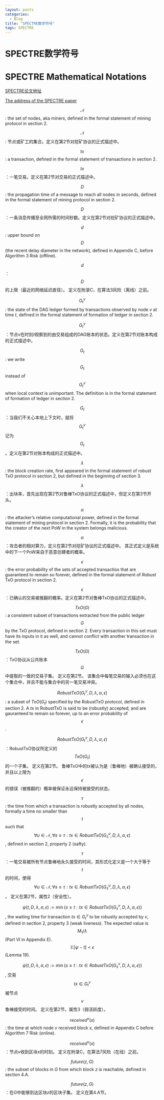 ```yaml
---
layout: posts
categories:
  - Blog
title: "SPECTRE数学符号"
tags: SPECTRE
---
```


# SPECTRE数学符号

# SPECTRE Mathematical Notations

[SPECTRE论文地址](https://eprint.iacr.org/2016/1159.pdf)

[The address of the SPECTRE paper](https://eprint.iacr.org/2016/1159.pdf)

$$\mathcal{N}$$: the set of nodes, aka miners, defined in the formal statement of mining protocol in section 2.

$$\mathcal{N}$$: 节点或矿工的集合。定义在第2节对挖矿协议的正式描述中。

$$tx$$: a transaction, defined in the formal statement of transactions in section 2.

$$tx$$：一笔交易。定义在第2节对交易的正式描述中。

$$D$$: the propagation time of a message to reach all nodes in seconds, defined in the formal statement of mining protocol in section 2.

$$D$$：一条消息传播至全网所需的时间秒数。定义在第2节对挖矿协议的正式描述中。

$$d$$: upper bound on $$D$$ (the recent delay diameter in the network), defined in Appendix C, before Algorithm 3 Risk (offline).

$$d$$：$$D$$的上限（最近的网络延迟直径）。
定义在附录C，在算法3风险（离线）之前。

$$G^v_t$$: the state of the DAG ledger formed by transactions observed by node $v$ at time $t$, defined in the formal statement of formation of ledger in section 2.

$$G^v_t$$：节点$v$在时刻$t$观察到的由交易组成的DAG账本的状态。定义在第2节对账本构成的正式描述中。

$$G_t$$: we write $$G_t$$ instead of $$G^v_t$$ when local context is unimportant.
The definition is in the formal statement of formation of ledger in section 2.

$$G_t$$：当我们不关心本地上下文时，就将$$G^v_t$$记为$$G_t$$。定义在第2节对账本构成的正式描述中。

$$\lambda$$: the block creation rate, first appeared in the formal statement of robust TxO protocol in section 2, but defined in the beginning of section 3.

$$\lambda$$：出块率，首先出现在第2节对鲁棒TxO协议的正式描述中，但定义在第3节开头。

$$\alpha$$: the attacker’s relative computational power, defined in the formal statement of mining protocol in section 2.
Formally, it is the probability that the creator of the next PoW in the system belongs malicious.

$$\alpha$$：攻击者的相对算力，定义在第2节对挖矿协议的正式描述中。
其正式定义是系统中的下一个PoW来自于恶意创建者的概率。

$$\epsilon$$: the error probability of the sets of accepted transactios that are guaranteed to remain so forever, defined in the formal statement of Robust TxO protocol in section 2.

$$\epsilon$$：已确认的交易被推翻的概率。定义在第2节对鲁棒TxO协议的正式描述中。

$$TxO(G)$$: a consistent subset of transactions extracted from the public ledger $$G$$ by the TxO protocol, defined in section 2.
Every transaction in this set must have its inputs in it as well, and cannot conﬂict with another transaction in the set.

$$TxO(G)$$：TxO协议从公共账本$$G$$中提取的一致的交易子集。
定义在第2节。
该集合中每笔交易的输入必须也在这个集合中，并且不能与集合中的另一笔交易冲突。

$$RobustTxO(G^v_t,D,\lambda,\alpha,\epsilon)$$: a subset of $TxO(G_t)$ specified by the RobustTxO protocol, defined in section 2.
A $tx$ in RobustTxO is said to be (robustly) accepted, and are gauranteed to remain so forever, up to an error probability of $$\epsilon$$.

$$RobustTxO(G^v_t,D,\lambda,\alpha,\epsilon)$$：RobustTxO协议所定义的$$TxO(G_t)$$的一个子集。
定义在第2节。
鲁棒TxO中的$tx$被认为是（鲁棒地）被确认接受的，并且以上限为$$\epsilon$$的错误（被推翻的）概率被保证永远保持被接受的状态。

$$\tau$$: the time from which a transaction is robustly accepted by all nodes, formally a time no smaller than $$t$$ such that $$\forall u \in \mathcal{N},\forall s \geq \tau: tx \in RobustTxO(G^u_s,D,\lambda,\alpha,\epsilon)$$, defined in section 2, property 2 (safty).

$$\tau$$：一笔交易被所有节点鲁棒地永久接受的时间，其形式化定义是一个大于等于$$t$$的时间，使得$$\forall u \in \mathcal{N},\forall s \geq \tau: tx \in RobustTxO(G^u_s,D,\lambda,\alpha,\epsilon)$$。
定义在第2节，属性2（安全性）。

$$\psi(t,D,\lambda,\alpha,\epsilon) := \min\{s \geq t : tx \in RobustTxO(G^v_s,D,\lambda,\alpha,\epsilon)\}$$, the waiting time for transaction $tx \in G_t^v$ to be robustly accepted by $v$, defined in section 2, property 3 (weak liveness).
The expected value is $$M_1 / \lambda$$ (Part VI in Appendix E). $$\mathbb{E}[\psi - t] < \epsilon$$ (Lemma 19).

$$\psi(t,D,\lambda,\alpha,\epsilon) := \min\{s \geq t : tx \in RobustTxO(G^v_s,D,\lambda,\alpha,\epsilon)\}$$, 交易$$tx \in G^v_t$$被节点$$v$$鲁棒接受的时间。
定义在第2节，属性3（弱活跃度）。

$$received^v(x)$$: the time at which node $v$ received block $x$, defined in Appendix C before Algorithm 7 Risk (online).

$$received^v(x)$$：节点$v$收到区块$x$的时刻。
定义在附录C，在算法7风险（在线）之前。

$$future(z,G)$$: the subset of blocks in $G$ from which block $z$ is reachable, defined in section 4.A.

$$future(z,G)$$：在$G$中能够到达区块$z$的区块子集。 定义在第4.A节。
